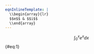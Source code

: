 ```yaml
---
eqnInlineTemplate: |
  \\begin{array}{lr}
  $$e$$ & $$i$$
  \\end{array}
---
```


$$\int_0^x e^x dx$${#eq:1}
